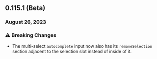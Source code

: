 ## 0.115.1 (Beta)

### August 26, 2023

### ⚠️ Breaking Changes

- The multi-select `autocomplete` input now also has its `removeSelection` section adjacent to the selection slot instead of inside of it.